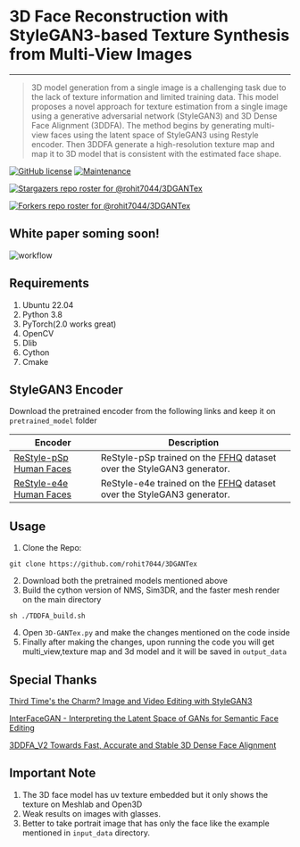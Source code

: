 # 3D Face Reconstruction with StyleGAN3-based Texture Synthesis from Multi-View Images

---
> 3D model generation from a single image is a challenging task due to the lack of
texture information and limited training data. This model proposes a novel approach
for texture estimation from a single image using a generative adversarial network
(StyleGAN3) and 3D Dense Face Alignment (3DDFA). 
The method begins by generating multi-view faces using the latent space of StyleGAN3 using Restyle encoder. 
Then 3DDFA generate a high-resolution texture map and map it to 3D model that is consistent with the estimated
face shape.

[![GitHub license](https://img.shields.io/github/license/rohit7044/3DGANTex)](https://github.com/rohit7044/3DGANTex/blob/main/LICENSE)
[![Maintenance](https://img.shields.io/badge/Maintained%3F-yes-green.svg)](https://github.com/rohit7044/3DGANTex/graphs/commit-activity)

[![Stargazers repo roster for @rohit7044/3DGANTex](https://reporoster.com/stars/rohit7044/3DGANTex)](https://github.com/rohit7044/3DGANTex/stargazers)

[![Forkers repo roster for @rohit7044/3DGANTex](https://reporoster.com/forks/rohit7044/3DGANTex)](https://github.com/rohit7044/3DGANTex/network/members)
## White paper soming soon!
![workflow](https://lucid.app/publicSegments/view/8ff49995-cb25-47ae-9dca-5aa88caee4a9/image.jpeg)

## Requirements
1. Ubuntu 22.04
2. Python 3.8
3. PyTorch(2.0 works great)
4. OpenCV
5. Dlib
6. Cython
7. Cmake

## StyleGAN3 Encoder
Download the pretrained encoder from the following links and keep it on `pretrained_model` folder

| Encoder                     | Description                                                               |
|-----------------------------|---------------------------------------------------------------------------|
| [ReStyle-pSp Human Faces](https://drive.google.com/file/d/12WZi2a9ORVg-j6d9x4eF-CKpLaURC2W-/view?usp=sharing) | ReStyle-pSp trained on the [FFHQ](https://github.com/NVlabs/ffhq-dataset) dataset over the StyleGAN3 generator. |
| [ReStyle-e4e Human Faces](https://drive.google.com/file/d/1z_cB187QOc6aqVBdLvYvBjoc93-_EuRm/view) | ReStyle-e4e trained on the [FFHQ](https://github.com/NVlabs/ffhq-dataset) dataset over the StyleGAN3 generator. |

## Usage
1. Clone the Repo:

~~~ 
git clone https://github.com/rohit7044/3DGANTex 
~~~
2. Download both the pretrained models mentioned above
3. Build the cython version of NMS, Sim3DR, and the faster mesh render on the main directory 
~~~
sh ./TDDFA_build.sh
~~~
4. Open `3D-GANTex.py` and make the changes mentioned on the code inside
5. Finally after making the changes, upon running the code you will get multi_view,texture map and 3d model and it will be saved in `output_data`

## Special Thanks
[Third Time's the Charm? Image and Video Editing with StyleGAN3](https://github.com/yuval-alaluf/stylegan3-editing)

[InterFaceGAN - Interpreting the Latent Space of GANs for Semantic Face Editing](https://github.com/genforce/interfacegan)

[3DDFA_V2 Towards Fast, Accurate and Stable 3D Dense Face Alignment](https://github.com/cleardusk/3DDFA_V2)

## Important Note
1. The 3D face model has uv texture embedded but it only shows the texture on Meshlab and Open3D
2. Weak results on images with glasses.
3. Better to take portrait image that has only the face like the example mentioned in `input_data` directory.